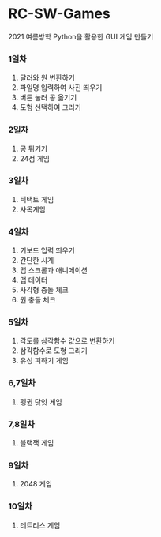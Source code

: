 # RC-SW-Games
2021 여름방학 Python을 활용한 GUI 게임 만들기

### 1일차
1. 달러와 원 변환하기
2. 파일명 입력하여 사진 띄우기
3. 버튼 눌러 공 옮기기
4. 도형 선택하여 그리기

### 2일차
1. 공 튀기기
2. 24점 게임

### 3일차
1. 틱택토 게임
2. 사목게임

### 4일차
1. 키보드 입력 띄우기
2. 간단한 시계
3. 맵 스크롤과 애니메이션
4. 맵 데이터
5. 사각형 충돌 체크
6. 원 충돌 체크

### 5일차
1. 각도를 삼각함수 값으로 변환하기
2. 삼각함수로 도형 그리기
3. 유성 피하기 게임

### 6,7일차
1. 펭귄 닷잇 게임

### 7,8일차
1. 블랙잭 게임

### 9일차
1. 2048 게임

### 10일차
1. 테트리스 게임
